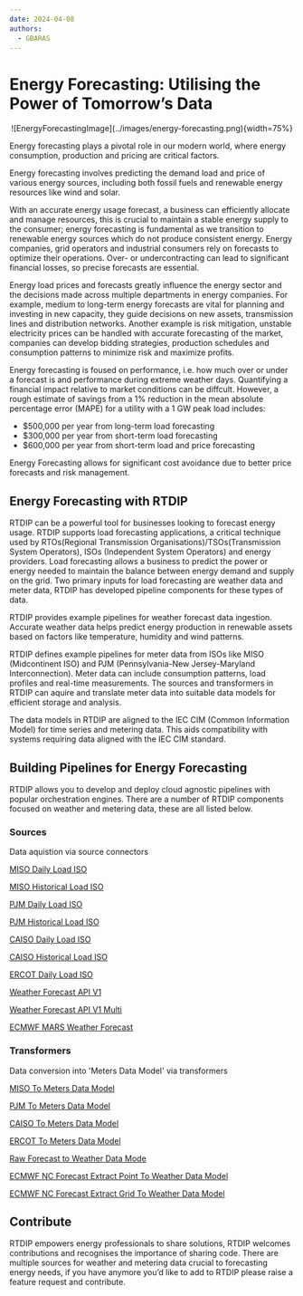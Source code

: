 ```yaml
---
date: 2024-04-08
authors:
  - GBARAS
---
```


# Energy Forecasting: Utilising the Power of Tomorrow’s Data

<center>
![EnergyForecastingImage](../images/energy-forecasting.png){width=75%} 
</center>

Energy forecasting plays a pivotal role in our modern world, where energy consumption, production and pricing are critical factors. 

Energy forecasting involves predicting the demand load and price of various energy sources, including both fossil fuels and renewable energy resources like wind and solar.

With an accurate energy usage forecast, a business can efficiently allocate and manage resources, this is crucial to maintain a stable energy supply to the consumer; energy forecasting is fundamental as we transition to renewable energy sources which do not produce consistent energy. Energy companies, grid operators and industrial consumers rely on forecasts to optimize their operations. Over- or undercontracting can lead to significant financial losses, so precise forecasts are essential.

<!-- more -->

Energy load prices and forecasts greatly influence the energy sector and the decisions made across multiple departments in energy companies.  For example, medium to long-term energy forecasts are vital for planning and investing in new capacity, they guide decisions on new assets,  transmission lines and distribution networks. Another example is risk mitigation, unstable electricity prices can be handled with accurate forecasting of the market, companies can develop bidding strategies, production schedules and consumption patterns to minimize risk and maximize profits.

Energy forecasting is foused on performance, i.e. how much over or under a forecast is and performance during extreme weather days. Quantifying a financial impact relative to market conditions can be diffcult. However, a rough estimate of savings from a 1% reduction in the mean absolute percentage error (MAPE) for a utility with a 1 GW peak load includes: 

-	$500,000 per year from long-term load forecasting
-	$300,000 per year from short-term load forecasting
-	$600,000 per year from short-term load and price forecasting

Energy Forecasting allows for significant cost avoidance due to better price forecasts and risk management.

## Energy Forecasting with RTDIP

RTDIP can be a powerful tool for businesses looking to forecast energy usage. RTDIP supports load forecasting applications, a critical technique used by RTOs(Regional Transmission Organisations)/TSOs(Transmission System Operators), ISOs (Independent System Operators) and energy providers. Load forecasting allows a business to predict the power or energy needed to maintain the balance between energy demand and supply on the grid. Two primary inputs for load forecasting are weather data and meter data, RTDIP has developed pipeline components for these types of data.

RTDIP provides example pipelines for weather forecast data ingestion. Accurate weather data helps predict energy production in renewable assets based on factors like temperature, humidity and wind patterns.

RTDIP defines example pipelines for meter data from ISOs like MISO (Midcontinent ISO) and PJM (Pennsylvania-New Jersey-Maryland Interconnection). Meter data can include consumption patterns, load profiles and real-time measurements. The sources and transformers in RTDIP can aquire and translate meter data into suitable data models for efficient storage and analysis.

The data models in RTDIP are aligned to the IEC CIM (Common Information Model) for time series and metering data. This aids compatibility with systems requiring data aligned with the IEC CIM standard.

## Building Pipelines for Energy Forecasting

RTDIP allows you to develop and deploy cloud agnostic pipelines with popular orchestration engines. There are a number of RTDIP components focused on weather and metering data, these are all listed below.

### Sources

Data aquistion via source connectors

[MISO Daily Load ISO](https://www.rtdip.io/sdk/code-reference/pipelines/sources/spark/iso/miso_daily_load_iso/)

[MISO Historical Load ISO](https://www.rtdip.io/sdk/code-reference/pipelines/sources/spark/iso/miso_historical_load_iso/)

[PJM Daily Load ISO](https://www.rtdip.io/sdk/code-reference/pipelines/sources/spark/iso/pjm_daily_load_iso/)	

[PJM Historical Load ISO](https://www.rtdip.io/sdk/code-reference/pipelines/sources/spark/iso/pjm_historical_load_iso/)

[CAISO Daily Load ISO](https://www.rtdip.io/sdk/code-reference/pipelines/sources/spark/iso/caiso_daily_load_iso/)

[CAISO Historical Load ISO](https://www.rtdip.io/sdk/code-reference/pipelines/sources/spark/iso/caiso_historical_load_iso/)

[ERCOT Daily Load ISO](https://www.rtdip.io/sdk/code-reference/pipelines/sources/spark/iso/ercot_daily_load_iso/)

[Weather Forecast API V1](https://www.rtdip.io/sdk/code-reference/pipelines/sources/spark/the_weather_company/weather_forecast_api_v1/)		

[Weather Forecast API V1 Multi](https://www.rtdip.io/sdk/code-reference/pipelines/sources/spark/the_weather_company/weather_forecast_api_v1_multi/)	

[ECMWF MARS Weather Forecast](https://www.rtdip.io/sdk/code-reference/pipelines/sources/spark/ecmwf/weather_forecast/)


### Transformers

Data conversion into 'Meters Data Model' via transformers

[MISO To Meters Data Model](https://www.rtdip.io/sdk/code-reference/pipelines/transformers/spark/iso/miso_to_mdm/)

[PJM To Meters Data Model](https://www.rtdip.io/sdk/code-reference/pipelines/transformers/spark/iso/pjm_to_mdm/)

[CAISO To Meters Data Model](https://www.rtdip.io/sdk/code-reference/pipelines/transformers/spark/iso/caiso_to_mdm/)

[ERCOT To Meters Data Model](https://www.rtdip.io/sdk/code-reference/pipelines/transformers/spark/iso/ercot_to_mdm/)

[Raw Forecast to Weather Data Mode](https://www.rtdip.io/sdk/code-reference/pipelines/transformers/spark/the_weather_company/raw_forecast_to_weather_data_model/)

[ECMWF NC Forecast Extract Point To Weather Data Model](https://www.rtdip.io/sdk/code-reference/pipelines/transformers/spark/ecmwf/nc_extractpoint_to_weather_data_model/)

[ECMWF NC Forecast Extract Grid To Weather Data Model](https://www.rtdip.io/sdk/code-reference/pipelines/transformers/spark/ecmwf/nc_extractgrid_to_weather_data_model/)


## Contribute 

RTDIP empowers energy professionals to share solutions, RTDIP welcomes contributions and recognises the importance of sharing code. There are multiple sources for weather and metering data crucial to forecasting energy needs, if you have anymore you’d like to add to RTDIP please raise a feature request and contribute.
